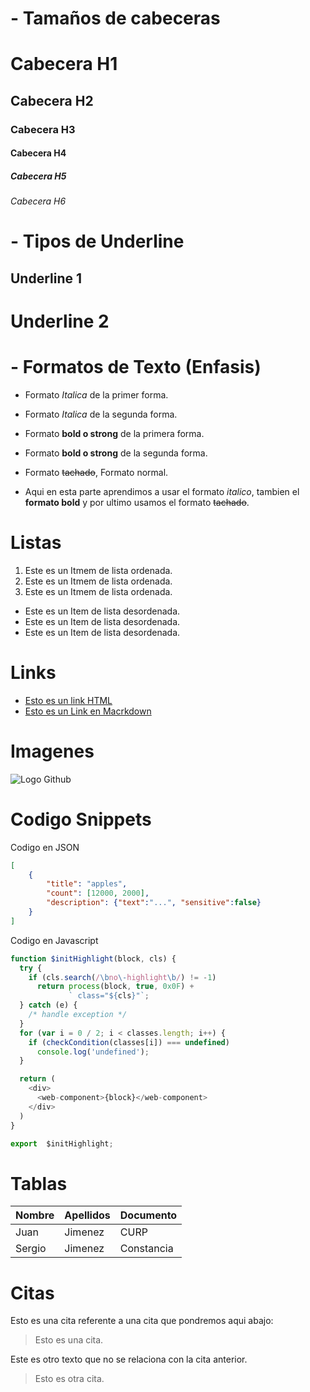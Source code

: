 # - Tamaños de cabeceras
# Cabecera H1
## Cabecera H2
### Cabecera H3
#### Cabecera H4
##### Cabecera H5
###### Cabecera H6

# - Tipos de Underline
Underline 1
-----------
Underline 2
===========

# - Formatos de Texto (Enfasis)
- Formato *Italica* de la primer forma.
- Formato _Italica_ de la segunda forma.
- Formato **bold o strong** de la primera forma.
- Formato __bold o strong__ de la segunda forma.
- Formato ~~tachado~~, Formato normal.

- Aqui en esta parte aprendimos a usar el formato *italico*, tambien el **formato bold** y por ultimo usamos el formato ~~tachado~~.

# Listas
1. Este es un Itmem de lista ordenada.
2. Este es un Itmem de lista ordenada.
3. Este es un Itmem de lista ordenada.

- Este es un Item de lista desordenada.
- Este es un Item de lista desordenada.
- Este es un Item de lista desordenada.

# Links

- <a href="https://www.gooogle.com">Esto es un link HTML</a>
- [Esto es un Link en Macrkdown](index.html)

# Imagenes
![Logo Github](https://lh3.googleusercontent.com/proxy/aPSmX_v7odva0iSVAjcxLupVbaH9SYgK9DPId3V_fO-fsxoyt0bCBRPP4e4t4K0WC79ynLCvHswRMWtnTpImgo2J9r_7ZA3IEvQcWoNwfrTlyvZc4FY)

# Codigo Snippets
Codigo en JSON
```JSON
[
    {
        "title": "apples",
        "count": [12000, 2000],
        "description": {"text":"...", "sensitive":false}
    }
]
```

Codigo en Javascript
```Javascript
function $initHighlight(block, cls) {
  try {
    if (cls.search(/\bno\-highlight\b/) != -1)
      return process(block, true, 0x0F) +
             ` class="${cls}"`;
  } catch (e) {
    /* handle exception */
  }
  for (var i = 0 / 2; i < classes.length; i++) {
    if (checkCondition(classes[i]) === undefined)
      console.log('undefined');
  }

  return (
    <div>
      <web-component>{block}</web-component>
    </div>
  )
}

export  $initHighlight;
```
# Tablas
| Nombre | Apellidos | Documento |
| ------ | --------- | --------- |
| Juan   | Jimenez   | CURP      |
| Sergio | Jimenez   | Constancia|

# Citas 
Esto es una cita referente a una cita que pondremos aqui abajo:
> Esto es una cita.

Este es otro texto que no se relaciona con la cita anterior.
> Esto es otra cita.